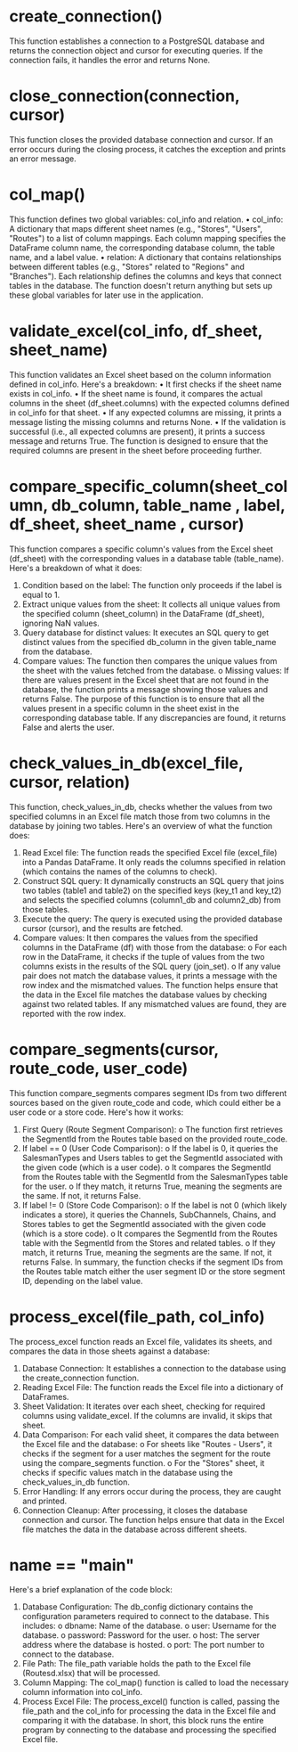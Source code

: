 # create_connection()

This function establishes a connection to a PostgreSQL database and returns the connection object and cursor for executing queries. If the connection fails, it handles the error and returns None.


# close_connection(connection, cursor)

This function closes the provided database connection and cursor. If an error occurs during the closing process, it catches the exception and prints an error message.

# col_map()

This function defines two global variables: col_info and relation.
•	col_info: A dictionary that maps different sheet names (e.g., "Stores", "Users", "Routes") to a list of column mappings. Each column mapping specifies the DataFrame column name, the corresponding database column, the table name, and a label value.
•	relation: A dictionary that contains relationships between different tables (e.g., "Stores" related to "Regions" and "Branches"). Each relationship defines the columns and keys that connect tables in the database.
The function doesn't return anything but sets up these global variables for later use in the application.


# validate_excel(col_info, df_sheet, sheet_name)

This function validates an Excel sheet based on the column information defined in col_info. Here's a breakdown:
•	It first checks if the sheet name exists in col_info.
•	If the sheet name is found, it compares the actual columns in the sheet (df_sheet.columns) with the expected columns defined in col_info for that sheet.
•	If any expected columns are missing, it prints a message listing the missing columns and returns None.
•	If the validation is successful (i.e., all expected columns are present), it prints a success message and returns True.
The function is designed to ensure that the required columns are present in the sheet before proceeding further.

# compare_specific_column(sheet_column, db_column, table_name , label, df_sheet, sheet_name , cursor)

This function compares a specific column's values from the Excel sheet (df_sheet) with the corresponding values in a database table (table_name). Here's a breakdown of what it does:
1.	Condition based on the label: The function only proceeds if the label is equal to 1.
2.	Extract unique values from the sheet: It collects all unique values from the specified column (sheet_column) in the DataFrame (df_sheet), ignoring NaN values.
3.	Query database for distinct values: It executes an SQL query to get distinct values from the specified db_column in the given table_name from the database.
4.	Compare values: The function then compares the unique values from the sheet with the values fetched from the database. 
o	Missing values: If there are values present in the Excel sheet that are not found in the database, the function prints a message showing those values and returns False.
The purpose of this function is to ensure that all the values present in a specific column in the sheet exist in the corresponding database table. If any discrepancies are found, it returns False and alerts the user.

# check_values_in_db(excel_file, cursor, relation)

This function, check_values_in_db, checks whether the values from two specified columns in an Excel file match those from two columns in the database by joining two tables. Here's an overview of what the function does:
1.	Read Excel file: The function reads the specified Excel file (excel_file) into a Pandas DataFrame. It only reads the columns specified in relation (which contains the names of the columns to check).
2.	Construct SQL query: It dynamically constructs an SQL query that joins two tables (table1 and table2) on the specified keys (key_t1 and key_t2) and selects the specified columns (column1_db and column2_db) from those tables.
3.	Execute the query: The query is executed using the provided database cursor (cursor), and the results are fetched.
4.	Compare values: It then compares the values from the specified columns in the DataFrame (df) with those from the database:
o	For each row in the DataFrame, it checks if the tuple of values from the two columns exists in the results of the SQL query (join_set).
o	If any value pair does not match the database values, it prints a message with the row index and the mismatched values.
The function helps ensure that the data in the Excel file matches the database values by checking against two related tables. If any mismatched values are found, they are reported with the row index.

# compare_segments(cursor, route_code, user_code)

This function compare_segments compares segment IDs from two different sources based on the given route_code and code, which could either be a user code or a store code. Here's how it works:
1.	First Query (Route Segment Comparison):
o	The function first retrieves the SegmentId from the Routes table based on the provided route_code.
2.	If label == 0 (User Code Comparison):
o	If the label is 0, it queries the SalesmanTypes and Users tables to get the SegmentId associated with the given code (which is a user code).
o	It compares the SegmentId from the Routes table with the SegmentId from the SalesmanTypes table for the user.
o	If they match, it returns True, meaning the segments are the same. If not, it returns False.
3.	If label != 0 (Store Code Comparison):
o	If the label is not 0 (which likely indicates a store), it queries the Channels, SubChannels, Chains, and Stores tables to get the SegmentId associated with the given code (which is a store code).
o	It compares the SegmentId from the Routes table with the SegmentId from the Stores and related tables.
o	If they match, it returns True, meaning the segments are the same. If not, it returns False.
In summary, the function checks if the segment IDs from the Routes table match either the user segment ID or the store segment ID, depending on the label value.


# process_excel(file_path, col_info)

The process_excel function reads an Excel file, validates its sheets, and compares the data in those sheets against a database:
1.	Database Connection: It establishes a connection to the database using the create_connection function.
2.	Reading Excel File: The function reads the Excel file into a dictionary of DataFrames.
3.	Sheet Validation: It iterates over each sheet, checking for required columns using validate_excel. If the columns are invalid, it skips that sheet.
4.	Data Comparison: For each valid sheet, it compares the data between the Excel file and the database: 
o	For sheets like "Routes - Users", it checks if the segment for a user matches the segment for the route using the compare_segments function.
o	For the "Stores" sheet, it checks if specific values match in the database using the check_values_in_db function.
5.	Error Handling: If any errors occur during the process, they are caught and printed.
6.	Connection Cleanup: After processing, it closes the database connection and cursor.
The function helps ensure that data in the Excel file matches the data in the database across different sheets.

# __name__ == "__main__"

Here's a brief explanation of the code block:
1.	Database Configuration:
The db_config dictionary contains the configuration parameters required to connect to the database. This includes:
o	dbname: Name of the database.
o	user: Username for the database.
o	password: Password for the user.
o	host: The server address where the database is hosted.
o	port: The port number to connect to the database.
2.	File Path:
The file_path variable holds the path to the Excel file (Routesd.xlsx) that will be processed.
3.	Column Mapping:
The col_map() function is called to load the necessary column information into col_info.
4.	Process Excel File:
The process_excel() function is called, passing the file_path and the col_info for processing the data in the Excel file and comparing it with the database.
In short, this block runs the entire program by connecting to the database and processing the specified Excel file.

